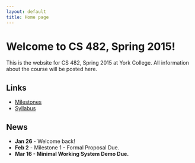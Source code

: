 ```yaml
---
layout: default
title: Home page
---
```


# Welcome to CS 482, Spring 2015!

This is the website for CS 482, Spring 2015 at York College.
All information about the course will be posted here.

## Links

* [Milestones](milestones/index.html)
* [Syllabus](syllabus.html)

## News

* **Jan 26** - Welcome back!
* **Feb 2** - Milestone 1 - Formal Proposal Due.
* **Mar 16 - Minimal Working System Demo Due.**